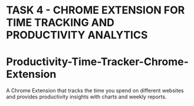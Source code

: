 # TASK 4 - CHROME EXTENSION FOR TIME TRACKING AND PRODUCTIVITY ANALYTICS

# Productivity-Time-Tracker-Chrome-Extension

A Chrome Extension that tracks the time you spend on different websites and provides productivity insights with charts and weekly reports.
